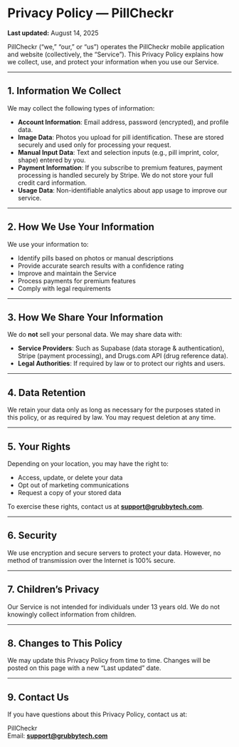 # Privacy Policy — PillCheckr

**Last updated:** August 14, 2025

PillCheckr (“we,” “our,” or “us”) operates the PillCheckr mobile application and website (collectively, the “Service”). This Privacy Policy explains how we collect, use, and protect your information when you use our Service.

---

## 1. Information We Collect
We may collect the following types of information:
- **Account Information**: Email address, password (encrypted), and profile data.
- **Image Data**: Photos you upload for pill identification. These are stored securely and used only for processing your request.
- **Manual Input Data**: Text and selection inputs (e.g., pill imprint, color, shape) entered by you.
- **Payment Information**: If you subscribe to premium features, payment processing is handled securely by Stripe. We do not store your full credit card information.
- **Usage Data**: Non-identifiable analytics about app usage to improve our service.

---

## 2. How We Use Your Information
We use your information to:
- Identify pills based on photos or manual descriptions
- Provide accurate search results with a confidence rating
- Improve and maintain the Service
- Process payments for premium features
- Comply with legal requirements

---

## 3. How We Share Your Information
We do **not** sell your personal data. We may share data with:
- **Service Providers**: Such as Supabase (data storage & authentication), Stripe (payment processing), and Drugs.com API (drug reference data).
- **Legal Authorities**: If required by law or to protect our rights and users.

---

## 4. Data Retention
We retain your data only as long as necessary for the purposes stated in this policy, or as required by law. You may request deletion at any time.

---

## 5. Your Rights
Depending on your location, you may have the right to:
- Access, update, or delete your data
- Opt out of marketing communications
- Request a copy of your stored data

To exercise these rights, contact us at **support@grubbytech.com**.

---

## 6. Security
We use encryption and secure servers to protect your data. However, no method of transmission over the Internet is 100% secure.

---

## 7. Children’s Privacy
Our Service is not intended for individuals under 13 years old. We do not knowingly collect information from children.

---

## 8. Changes to This Policy
We may update this Privacy Policy from time to time. Changes will be posted on this page with a new “Last updated” date.

---

## 9. Contact Us
If you have questions about this Privacy Policy, contact us at:

PillCheckr  
Email: **support@grubbytech.com**
